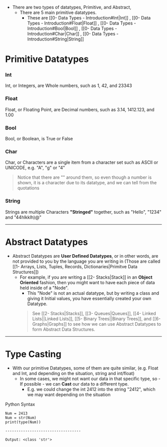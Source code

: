 
- There are two types of datatypes, Primitive, and Abstract,
	- There are 5 main primitive datatypes.
		- These are [[0- Data Types - Introduction#Int|Int]] , [[0- Data Types - Introduction#Float|Float]] , [[0- Data Types - Introduction#Bool|Bool]] , [[0- Data Types - Introduction#Char|Char]] , [[0- Data Types - Introduction#String|String]]


# Primitive Datatypes

### Int

Int, or Integers, are Whole numbers, such as 1, 42, and 23343


### Float

Float, or Floating Point, are Decimal numbers, such as 3.14, 1412.123, and 1.00


### Bool

Bool, or Boolean, is True or False


### Char

Char, or Characters are a single item from a character set such as ASCII or UNICODE, 
e.g. "A", "g" or "4"
> Notice that there are "" around them, so even though a number is shown, it is a character due to its datatype, and we can tell from the quotations

### String

Strings are multiple Characters **"Stringed"** together, such as "Hello", "1234" and "44hlkklh)@"


--------------------------------


# Abstract Datatypes

- Abstract Datatypes are **User Defined Datatypes**, or in other words, are not provided to you by the language you are writing in (Those are called [[1- Arrays, Lists, Tuples, Records, Dictionaries|Primitve Data Structures]])
	- For example, if you are writing a [[2- Stacks|Stack]] in an **Object Oriented** fashion, then you might want to have each piece of data held inside of a "Node".
		- This "Node" is not an actual datatype, but by writing a class and giving it Initial values, you have essentially created your own Datatype.
		> See [[2- Stacks|Stacks]], [[3- Queues|Queues]], [[4- Linked Lists||Linked Lists]], [[5- Binary Trees||Binary Trees]], and  [[6- Graphs|Graphs]] to see how we can use Abstract Datatypes to form Abstract Data Structures.



-------------------------------------------------------

# Type Casting

- With our primitive Datatypes, some of them are quite similar, (e.g. Float and Int, and depending on the situation, string and int/float)
	- In some cases, we might not want our data in that specific type, so - If possible - we can **Cast** our data to a different type.
		- E.g. we could change the int 2412 into the string "2412", which we may want depending on the situation

Python Syntax
```
Num = 2413
Num = str(Num)
print(type(Num))

----------------------------------

Output: <class 'str'>
```

